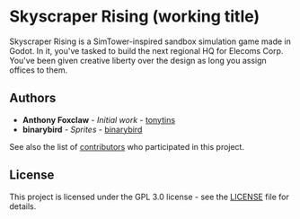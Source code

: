 # Skyscraper Rising (working title)

Skyscraper Rising is a SimTower-inspired sandbox simulation game made in Godot. In it, you've tasked to build the next regional HQ for Elecoms Corp. You've been given creative liberty over the design as long you assign offices to them.

## Authors

- **Anthony Foxclaw** - _Initial work_ - [tonytins](https://github.com/tonytins)
- **binarybird** - _Sprites_ - [binarybird](https://github.com/binarybird)

See also the list of [contributors](https://github.com/tonytins/SkyscraperRising/contributors) who participated in this project.

## License

This project is licensed under the GPL 3.0 license - see the [LICENSE](LICENSE) file for details.
